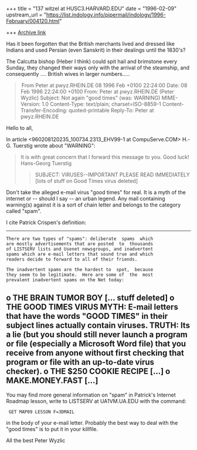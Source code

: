 +++
title = "137 witzel at HUSC3.HARVARD.EDU"
date = "1996-02-09"
upstream_url = "https://list.indology.info/pipermail/indology/1996-February/004120.html"

+++
[Archive link](https://list.indology.info/pipermail/indology/1996-February/004120.html)



Has it been forgotten that the British merchants lived and dressed like 
Indians and used Persian (even Sanskrit) in their dealings until the 
1830's? 

The Calcutta bishop (Heber I think) could spit hail and brimstone every 
Sunday, they changed their ways only with the arrival of the steamship,
and consequently .... British wives in larger numbers.....








> From Peter at pwyz.RHEIN.DE 08 1996 Feb +0100 22:24:00
Date: 08 Feb 1996 22:24:00 +0100
From: Peter at pwyz.RHEIN.DE (Peter Wyzlic)
Subject: Not again "good times" (was: WARNING)
MIME-Version: 1.0
Content-Type: text/plain; charset=ISO-8859-1
Content-Transfer-Encoding: quoted-printable
Reply-To: Peter at pwyz.RHEIN.DE


Hello to all,

In article <960208120235_100734.2313_EHV99-1 at CompuServe.COM>
H.-G. Tuerstig wrote about "WARNING":

>   It is with great concern that I forward this message  to
>   you. Good luck! Hans-Georg Tuerstig
>>  SUBJECT:   VIRUSES--IMPORTANT  PLEASE  READ  IMMEDIATELY
>>  [lots of stuff on Good Times virus deleted]

Don't take the alleged e-mail virus "good times"  for  real.
It is a myth of the internet or -- should I say -- an  urban
legend. Any mail containing warning(s) against it is a  sort
of chain letter and belongs to the category called "spam".

I cite Patrick Crispen's definition:

------------------------------------------------------------
    There are two types of "spams": deliberate  spams  which
    are mostly advertisements that are posted  to  thousands
    of LISTSERV lists and Usenet newsgroups, and inadvertent
    spams which are e-mail letters that sound true and which
    readers decide to forward to all of their friends.

    The inadvertent spams are the hardest to  spot,  because
    they seem to be legitimate.  Here are some of  the  most
    prevalent inadvertent spams on the Net today:

o   THE BRAIN TUMOR BOY [... stuff deleted]
o   THE GOOD TIMES VIRUS
MYTH:   E-mail letters that have the words "GOOD TIMES"
        in their subject lines actually contain viruses.
TRUTH:  Its a lie (but you should still never launch a
        program or file (especially a Microsoft  Word  file)
        that you receive from anyone without first  checking
        that  program  or  file  with  an  up-to-date  virus
        checker).
o   THE $250 COOKIE RECIPE [...]
o   MAKE.MONEY.FAST [...]
------------------------------------------------------------

You may find more general information on "spam" in Patrick's
Internet Roadmap lesson, write to LISTSERV at UA1VM.UA.EDU with
the command:

     GET MAP09 LESSON F=3DMAIL

in the body of your e-mail letter. Probably the best way  to
deal with the "good times" is to put it in your killfile.

All the best
Peter Wyzlic





